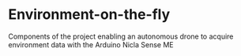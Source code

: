 # Environment-on-the-fly

Components of the project enabling an autonomous drone to acquire environment data with the Arduino Nicla Sense ME
